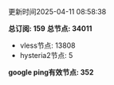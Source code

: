 更新时间2025-04-11 08:58:38

**总订阅: 159**
**总节点: 34011**
- vless节点: 13808
- hysteria2节点: 5

**google ping有效节点: 352**
